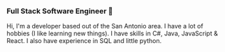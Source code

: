 ### Full Stack Software Engineer 🤖

Hi, I'm a developer based out of the San Antonio area. I have a lot of hobbies (I like learning new things). I have skills in C#, Java, JavaScript & React. I also have experience in SQL and little python.

<!--
**KCParker77/KCParker77** is a ✨ _special_ ✨ repository because its `README.md` (this file) appears on your GitHub profile.

Here are some ideas to get you started:

- 🔭 I’m currently working on ...
- 🌱 I’m currently learning ...
- 👯 I’m looking to collaborate on ...
- 🤔 I’m looking for help with ...
- 💬 Ask me about ...
- 📫 How to reach me: ...
- 😄 Pronouns: ...
- ⚡ Fun fact: ...
-->
